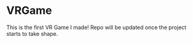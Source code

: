 # VRGame
This is the first VR Game I made! Repo will be updated once the project starts to take shape.
